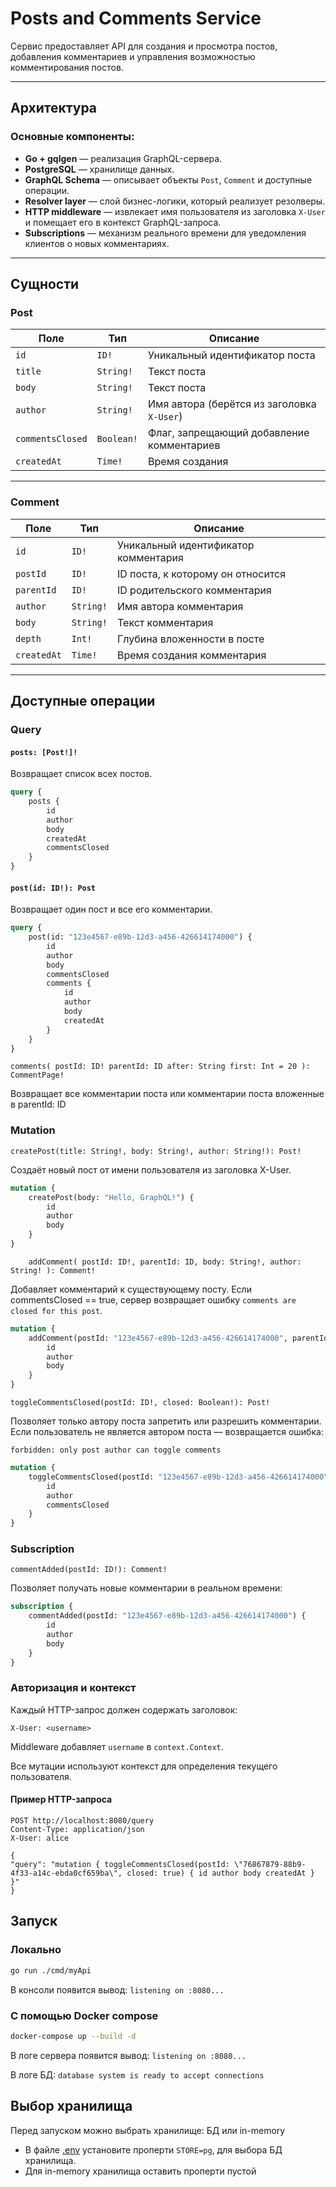 # Posts and Comments Service

Сервис предоставляет API для создания и просмотра постов, добавления комментариев и управления возможностью
комментирования постов.

---

## Архитектура

### Основные компоненты:

- **Go + gqlgen** — реализация GraphQL-сервера.
- **PostgreSQL** — хранилище данных.
- **GraphQL Schema** — описывает объекты `Post`, `Comment` и доступные операции.
- **Resolver layer** — слой бизнес-логики, который реализует резолверы.
- **HTTP middleware** — извлекает имя пользователя из заголовка `X-User` и помещает его в контекст GraphQL-запроса.
- **Subscriptions** — механизм реального времени для уведомления клиентов о новых комментариях.

---

## Сущности

### **Post**

| Поле             | Тип        | Описание                                   |
|------------------|------------|--------------------------------------------|
| `id`             | `ID!`      | Уникальный идентификатор поста             |
| `title`          | `String!`  | Текст поста                                |
| `body`           | `String!`  | Текст поста                                |
| `author`         | `String!`  | Имя автора (берётся из заголовка `X-User`) |
| `commentsClosed` | `Boolean!` | Флаг, запрещающий добавление комментариев  |
| `createdAt`      | `Time!`    | Время создания                             |

---

### **Comment**

| Поле        | Тип       | Описание                             |
|-------------|-----------|--------------------------------------|
| `id`        | `ID!`     | Уникальный идентификатор комментария |
| `postId`    | `ID!`     | ID поста, к которому он относится    |
| `parentId`  | `ID!`     | ID родительского комментария         |
| `author`    | `String!` | Имя автора комментария               |
| `body`      | `String!` | Текст комментария                    |
| `depth`     | `Int!`    | Глубина вложенности в посте          |
| `createdAt` | `Time!`   | Время создания комментария           |

---

## Доступные операции

### **Query**

#### `posts: [Post!]!`

Возвращает список всех постов.

```graphql
query {
    posts {
        id
        author
        body
        createdAt
        commentsClosed
    }
}
```

#### `post(id: ID!): Post`

Возвращает один пост и все его комментарии.

```graphql
query {
    post(id: "123e4567-e89b-12d3-a456-426614174000") {
        id
        author
        body
        commentsClosed
        comments {
            id
            author
            body
            createdAt
        }
    }
}
```

`comments(
        postId: ID!
        parentId: ID
        after: String
        first: Int = 20
    ): CommentPage!`

Возвращает все комментарии поста или комментарии поста вложенные в parentId: ID

### **Mutation**

`createPost(title: String!, body: String!, author: String!): Post!`

Создаёт новый пост от имени пользователя из заголовка X-User.

````graphql 
mutation {
    createPost(body: "Hello, GraphQL!") {
        id
        author
        body
    }
}
````

`    addComment(
        postId: ID!,
        parentId: ID,
        body: String!,
        author: String!
    ): Comment!`

Добавляет комментарий к существующему посту.
Если commentsClosed == true, сервер возвращает ошибку `comments are closed for this post`.

````graphql
mutation {
    addComment(postId: "123e4567-e89b-12d3-a456-426614174000", parentId: <Optional>, body: "Nice post!", author: "bob") {
        id
        author
        body
    }
}
````

`toggleCommentsClosed(postId: ID!, closed: Boolean!): Post!`

Позволяет только автору поста запретить или разрешить комментарии.
Если пользователь не является автором поста — возвращается ошибка:

`forbidden: only post author can toggle comments`

````graphql
mutation {
    toggleCommentsClosed(postId: "123e4567-e89b-12d3-a456-426614174000", closed: true) {
        id
        author
        commentsClosed
    }
}
````

### **Subscription**

`commentAdded(postId: ID!): Comment!`

Позволяет получать новые комментарии в реальном времени:

````graphql
subscription {
    commentAdded(postId: "123e4567-e89b-12d3-a456-426614174000") {
        id
        author
        body
    }
}
````

### Авторизация и контекст

Каждый HTTP-запрос должен содержать заголовок:

`X-User: <username>`

Middleware добавляет `username` в `context.Context`.

Все мутации используют контекст для определения текущего пользователя.

#### Пример HTTP-запроса

```http request
POST http://localhost:8080/query
Content-Type: application/json
X-User: alice

{
"query": "mutation { toggleCommentsClosed(postId: \"76867879-88b9-4f33-a14c-ebda0cf659ba\", closed: true) { id author body createdAt } }"
}
```

## Запуск

### Локально

```bash
go run ./cmd/myApi
```

В консоли появится вывод: `listening on :8080...`

### С помощью Docker compose

```bash
docker-compose up --build -d
```

В логе сервера появится вывод: `listening on :8080...`

В логе БД: `database system is ready to accept connections`


## Выбор хранилища

Перед запуском можно выбрать хранилище: БД или in-memory

- В файле [.env](.env) установите проперти `STORE=pg`, для выбора БД хранилища.
- Для in-memory хранилища оставить проперти пустой
